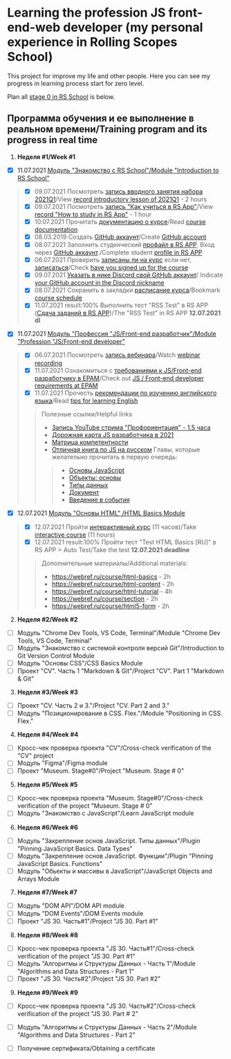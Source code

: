 # Learning the profession JS front-end-web developer (my personal experience in Rolling Scopes School)

This project for improve my life and other people. Here you can see my progress in learning process start for zero level.

Plan all [stage 0 in RS School](https://github.com/rolling-scopes-school/tasks/blob/master/stage0/README.md) is below.

## Программа обучения и ее выполнение в реальном времени/Training program and its progress in real time
1. **Неделя #1/Week #1**
- [X] 11.07.2021 [Модуль "Знакомство с RS School"/Module "Introduction to RS School"](https://github.com/rolling-scopes-school/tasks/tree/master/stage0/modules/rs-school-intro)
> - [X] 09.07.2021 Посмотреть [запись вводного занятия набора 2021Q1](https://www.youtube.com/watch?v=D9Q1eSzmARw)/View [record introductory lesson of 2021Q1](https://www.youtube.com/watch?v=D9Q1eSzmARw) - 2 hours
> - [X] 09.07.2021 Посмотреть [запись "Как учиться в RS App"](https://www.youtube.com/watch?v=v_69DaeZ7dM)/View [record "How to study in RS App"](https://www.youtube.com/watch?v=v_69DaeZ7dM) - 1 hour
> - [X] 10.07.2021 Прочитать [документацию о курсе](https://docs.rs.school/)/Read [course documentation](https://docs.rs.school/)
> - [X] 08.03.2019 Cоздать [GitHub аккаунт](https://github.com/Lisouskij/)/Create [GitHub account](https://github.com/Lisouskij/)
> - [X] 08.07.2021 Заполнить студенческий [профайл в RS APP](https://app.rs.school/). Вход через [GitHub аккаунт](https://github.com/Lisouskij/)./Complete student [profile in RS APP](https://app.rs.school/)
> - [X] 06.07.2021 Проверить [записаны ли на курс](https://app.rs.school/course/score?course=js-fe-preschool) если нет, [записаться](https://app.rs.school/registry/student?course=js-fe-preschool)/Check [have you signed up for the course](https://app.rs.school/course/score?course=js-fe-preschool)
> - [X] 09.07.2021 [Указать в нике Discord свой GitHub аккаунт](https://docs.rs.school/#/rs-school-chats)/ Indicate [your GitHub account in the Discord nickname](https://docs.rs.school/#/rs-school-chats)
> - [X] 08.07.2021 Сохранить в закладки [расписание курса](https://app.rs.school/course/schedule?course=js-fe-preschool)/Bookmark [course schedule](https://app.rs.school/course/schedule?course=js-fe-preschool)
> - [X] 11.07.2021 result:100% Выполнить тест "RSS Test" в RS APP ([Сдача заданий в RS APP](https://docs.rs.school/#/rs-app-tasks?id=%d0%a2%d0%b5%d1%81%d1%82%d1%8b))/The "RSS Test" in RS APP  **12.07.2021 dl**
- [X] 11.07.2021 [Модуль "Профессия "JS/Front-end разработчик"/Module "Profession "JS/Front-end developer"](https://github.com/rolling-scopes-school/tasks/tree/master/stage0/modules/js-fe-developer)
> - [X] 06.07.2021 Посмотреть [запись вебинара](https://www.youtube.com/watch?v=5g1U06QjWZk)/Watch [webinar recording](https://www.youtube.com/watch?v=5g1U06QjWZk)
> - [X] 11.07.2021 Ознакомиться с [требованиями к JS/Front-end разработчику в EPAM](https://github.com/rolling-scopes-school/tasks/blob/master/stage0/modules/js-fe-developer/js-l1-position-requirements.md)/Check out [JS / Front-end developer requirements at EPAM](https://github.com/rolling-scopes-school/tasks/blob/master/stage0/modules/js-fe-developer/js-l1-position-requirements.md)
> - [X] 11.07.2021 Прочесть [рекомендации по изучению английского языка](https://github.com/rolling-scopes-school/tasks/blob/master/tasks/materials/english.md)/Read [tips for learning English](https://github.com/rolling-scopes-school/tasks/blob/master/tasks/materials/english.md)
>> Полезные ссылки/Helpful links
>> -  [Запись YouTube стрима "Профориентация" - 1.5 часа](https://www.youtube.com/watch?v=pQ0hr5U8RL0)
>> -  [Дорожная карта JS разработчика в 2021](https://github.com/kamranahmedse/developer-roadmap)
>> -  [Матрица компетентности](https://docs.google.com/spreadsheets/d/e/2PACX-1vRwSn4qxbYHSdQ428OkpArZc4Q22D8dmbzDcRXt-UzkZ1sZfGLoQmm1w-N0Rx_voKLx4i7R_k7cnQgV/pubhtml#)
>> -  [Отличная книга по JS на русском](https://learn.javascript.ru/) Главы, которые желательно прочитать в первую очередь:
>>> - [Основы JavaScript](https://learn.javascript.ru/first-steps)
>>> - [Объекты: основы](https://learn.javascript.ru/object-basics)
>>> - [Типы данных](https://learn.javascript.ru/data-types)
>>> - [Документ](https://learn.javascript.ru/document)
>>> - [Введение в события](https://learn.javascript.ru/events)
- [X] 12.07.2021 [Модуль "Основы HTML" /HTML Basics Module](https://github.com/rolling-scopes-school/tasks/tree/master/stage0/modules/html-basics)
> - [X] 12.07.2021 Пройти [интерактивный курс](https://ru.code-basics.com/languages/html) (11 часов)/Take [interactive course](https://ru.code-basics.com/languages/html) (11 hours)
> - [X] 12.07.2021 result:100% Пройти тест "Test HTML Basics [RU]" в RS APP > Auto Test/Take the test **12.07.2021 deadline**
>> Дополнительные материалы/Additional materials:
>> - https://webref.ru/course/html-basics - 2h
>> - https://webref.ru/course/html-content - 2h
>> - https://webref.ru/course/html-tutorial - 4h
>> - https://webref.ru/course/section - 2h
>> - https://webref.ru/course/html5-form - 2h
2. **Неделя #2/Week #2**
- [ ] Модуль "Chrome Dev Tools, VS Code, Terminal"/Module "Chrome Dev Tools, VS Code, Terminal"
- [ ] Модуль "Знакомство с системой контроля версий Git"/Introduction to Git Version Control Module
- [ ] Модуль "Основы CSS"/CSS Basics Module
- [ ] Проект "CV". Часть 1 "Markdown & Git"/Project "CV". Part 1 "Markdown & Git"
3. **Неделя #3/Week #3**
- [ ] Проект "CV. Часть 2 и 3."/Project "CV. Part 2 and 3."
- [ ] Модуль "Позиционирование в CSS. Flex."/Module "Positioning in CSS. Flex."
4. **Неделя #4/Week #4**
- [ ] Кросс-чек проверка проекта "CV"/Cross-check verification of the "CV" project
- [ ] Модуль "Figma"/Figma module
- [ ] Проект "Museum. Stage#0"/Project "Museum. Stage # 0"
5. **Неделя #5/Week #5**
- [ ] Кросс-чек проверка проекта "Museum. Stage#0"/Cross-check verification of the project "Museum. Stage # 0"
- [ ] Модуль "Знакомство с JavaScript"/Learn JavaScript module
6. **Неделя #6/Week #6**
- [ ] Модуль "Закрепление основ JavaScript. Типы данных"/Plugin "Pinning JavaScript Basics. Data Types"
- [ ] Модуль "Закрепление основ JavaScript. Функции"/Plugin "Pinning JavaScript Basics. Functions"
- [ ] Модуль "Обьекты и массивы в JavaScript"/JavaScript Objects and Arrays Module
7. **Неделя #7/Week #7**
- [ ] Модуль "DOM API"/DOM API module
- [ ] Модуль "DOM Events"/DOM Events module
- [ ] Проект "JS 30. Часть#1"/Project "JS 30. Part #1"
8. **Неделя #8/Week #8**
- [ ] Кросс-чек проверка проекта "JS 30. Часть#1"/Cross-check verification of the project "JS 30. Part #1"
- [ ] Модуль "Алгоритмы и Структуры Данных - Часть 1"/Module "Algorithms and Data Structures - Part 1"
- [ ] Проект "JS 30. Часть#2"/Project "JS 30. Part #2"
9. **Неделя #9/Week #9**
- [ ] Кросс-чек проверка проекта "JS 30. Часть#2"/Cross-check verification of the project "JS 30. Part # 2"
- [ ] Модуль "Алгоритмы и Структуры Данных - Часть 2"/Module "Algorithms and Data Structures - Part 2"
- [ ] Получение сертификата/Obtaining a certificate

